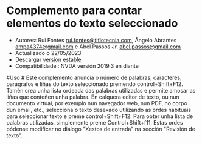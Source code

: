 # Complemento para contar elementos do texto seleccionado #

* Autores: Rui Fontes <rui.fontes@tiflotecnia.com>, Ângelo Abrantes <ampa4374@gmail.com> e Abel Passos Jr. <abel.passos@gmail.com>
* Actualizado o 22/05/2023
* Descargar [versión estable][1]
* Compatibilidade : NVDA versión 2019.3 en diante


#Uso #
Este complemento anuncia o número de palabras, caracteres, parágrafos e liñas do texto seleccionado premendo control+Shift+F12.  Tamén crea unha lista ordeada das palabras utilizadas e permite amosar as liñas que conteñen unha palabra.
En calquera editor de texto, ou nun documento virtual, por exemplo nun navegador web, nun PDF, no corpo dun email, etc., selecciona o texto desexado utilizando as ordes habituais para seleccionar texto e preme control+Shift+F12.
Para obter unha lista de palabras utilizadas, simplemente preme Control+Shift+f11.
Estas ordes pódense modificar no diálogo \"Xestos de entrada\" na sección \"Revisión de texto\".

[1]: https://github.com/ruifontes/wordCount/releases/download/2023.05.29/wordCount-2023.05.29.nvda-addon
